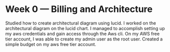 # Week 0 — Billing and Architecture
Studied how to create architectural diagram using lucid.
I worked on the architectural diagram on the lucid chart. 
I managed to accomplish setting up my aws credentials and gain access through the Aws cli.
On my AWS free tier account, I was able to create my admin user as the root user.
Created a simple budget on my aws free tier account.
